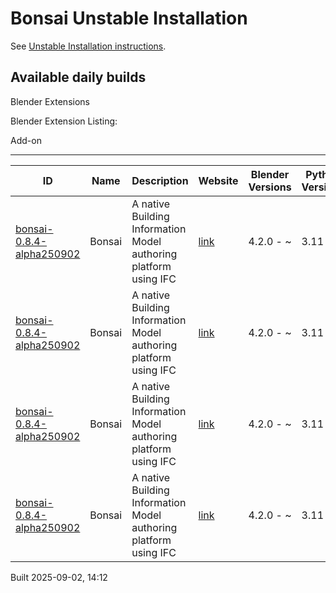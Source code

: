 # Bonsai Unstable Installation

See [Unstable Installation instructions](https://docs.bonsaibim.org/guides/development/installation.html#unstable-installation).

## Available daily builds

Blender Extensions


Blender Extension Listing:

Add-on

---

| ID | Name | Description | Website | Blender Versions | Python Versions | Platforms | Size |
| --- | --- | --- | --- | --- | --- | --- | --- |
| [bonsai-0.8.4-alpha250902](https://github.com/IfcOpenShell/IfcOpenShell/releases/download/bonsai-0.8.4-alpha2509021409/bonsai_py311-0.8.4-alpha250902-macos-arm64.zip?repository=https://raw.githubusercontent.com/IfcOpenShell/bonsai_unstable_repo/main/index.json&blender_version_min=4.2.0&platforms=macos-arm64&python_versions=3.11) | Bonsai | A native Building Information Model authoring platform using IFC | [link](https://bonsaibim.org/) | 4.2.0 - ~ | 3.11 | macos-arm64 | 107.2MB |
| [bonsai-0.8.4-alpha250902](https://github.com/IfcOpenShell/IfcOpenShell/releases/download/bonsai-0.8.4-alpha2509021409/bonsai_py311-0.8.4-alpha250902-windows-x64.zip?repository=https://raw.githubusercontent.com/IfcOpenShell/bonsai_unstable_repo/main/index.json&blender_version_min=4.2.0&platforms=windows-x64&python_versions=3.11) | Bonsai | A native Building Information Model authoring platform using IFC | [link](https://bonsaibim.org/) | 4.2.0 - ~ | 3.11 | windows-x64 | 88.9MB |
| [bonsai-0.8.4-alpha250902](https://github.com/IfcOpenShell/IfcOpenShell/releases/download/bonsai-0.8.4-alpha2509021409/bonsai_py311-0.8.4-alpha250902-linux-x64.zip?repository=https://raw.githubusercontent.com/IfcOpenShell/bonsai_unstable_repo/main/index.json&blender_version_min=4.2.0&platforms=linux-x64&python_versions=3.11) | Bonsai | A native Building Information Model authoring platform using IFC | [link](https://bonsaibim.org/) | 4.2.0 - ~ | 3.11 | linux-x64 | 114.1MB |
| [bonsai-0.8.4-alpha250902](https://github.com/IfcOpenShell/IfcOpenShell/releases/download/bonsai-0.8.4-alpha2509021409/bonsai_py311-0.8.4-alpha250902-macos-x64.zip?repository=https://raw.githubusercontent.com/IfcOpenShell/bonsai_unstable_repo/main/index.json&blender_version_min=4.2.0&platforms=macos-x64&python_versions=3.11) | Bonsai | A native Building Information Model authoring platform using IFC | [link](https://bonsaibim.org/) | 4.2.0 - ~ | 3.11 | macos-x64 | 104.5MB |

Built 2025-09-02, 14:12